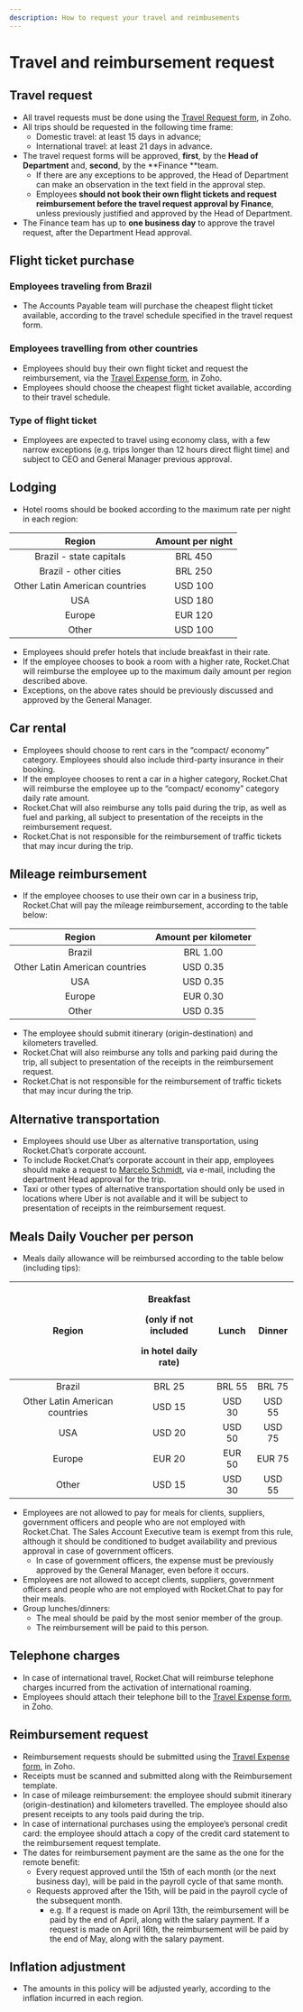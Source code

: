 ```yaml
---
description: How to request your travel and reimbusements
---
```


# Travel and reimbursement request

## Travel request

* All travel requests must be done using the [Travel Request form](https://people.zoho.com/rocketchat/zp#travel/form/listview-formId:524549000000035731/viewId:524549000000035733), in Zoho.
* All trips should be requested in the following time frame:
  * Domestic travel: at least 15 days in advance;
  * International travel: at least 21 days in advance.
* The travel request forms will be approved, **first**, by the **Head of Department** and, **second**, by the \*\*Finance \*\*team.
  * If there are any exceptions to be approved, the Head of Department can make an observation in the text field in the approval step.
  * Employees **should not book their own flight tickets and request reimbursement before the travel request approval by Finance**, unless previously justified and approved by the Head of Department.
* The Finance team has up to **one business day** to approve the travel request, after the Department Head approval.

## Flight ticket purchase

### Employees traveling from Brazil

* The Accounts Payable team will purchase the cheapest flight ticket available, according to the travel schedule specified in the travel request form.

### Employees travelling from other countries

* Employees should buy their own flight ticket and request the reimbursement, via the [Travel Expense form](https://people.zoho.com/rocketchat/zp#travel/form/add-formLinkName:travelexpenses), in Zoho.
* Employees should choose the cheapest flight ticket available, according to their travel schedule.

### Type of flight ticket

* Employees are expected to travel using economy class, with a few narrow exceptions (e.g. trips longer than 12 hours direct flight time) and subject to CEO and General Manager previous approval.

## Lodging

* Hotel rooms should be booked according to the maximum rate per night in each region:

|             Region             | Amount per night |
| :----------------------------: | :--------------: |
|     Brazil - state capitals    |     BRL 450      |
|      Brazil - other cities     |      BRL 250     |
| Other Latin American countries |      USD 100     |
|               USA              |      USD 180     |
|             Europe             |      EUR 120     |
|              Other             |      USD 100     |

* Employees should prefer hotels that include breakfast in their rate.
* If the employee chooses to book a room with a higher rate, Rocket.Chat will reimburse the employee up to the maximum daily amount per region described above.
* Exceptions, on the above rates should be previously discussed and approved by the General Manager.

## Car rental

* Employees should choose to rent cars in the “compact/ economy” category. Employees should also include third-party insurance in their booking.
* If the employee chooses to rent a car in a higher category, Rocket.Chat will reimburse the employee up to the “compact/ economy” category daily rate amount.
* Rocket.Chat will also reimburse any tolls paid during the trip, as well as fuel and parking, all subject to presentation of the receipts in the reimbursement request.
* Rocket.Chat is not responsible for the reimbursement of traffic tickets that may incur during the trip.

## Mileage reimbursement

* If the employee chooses to use their own car in a business trip, Rocket.Chat will pay the mileage reimbursement, according to the table below:

|             Region             | Amount per kilometer |
| :----------------------------: | :------------------: |
|             Brazil             |       BRL 1.00       |
| Other Latin American countries |       USD 0.35       |
|               USA              |       USD 0.35       |
|             Europe             |       EUR 0.30       |
|              Other             |       USD 0.35       |

* The employee should submit itinerary (origin-destination) and kilometers travelled.
* Rocket.Chat will also reimburse any tolls and parking paid during the trip, all subject to presentation of the receipts in the reimbursement request.
* Rocket.Chat is not responsible for the reimbursement of traffic tickets that may incur during the trip.

## Alternative transportation

* Employees should use Uber as alternative transportation, using Rocket.Chat’s corporate account.
* To include Rocket.Chat’s corporate account in their app, employees should make a request to [Marcelo Schmidt](mailto:marcelo.schmidt@rocket.chat), via e-mail, including the department Head approval for the trip.
* Taxi or other types of alternative transportation should only be used in locations where Uber is not available and it will be subject to presentation of receipts in the reimbursement request.

## Meals Daily Voucher per person

* Meals daily allowance will be reimbursed according to the table below (including tips):

|             Region             | <p>Breakfast</p><p>(only if not included</p><p>in hotel daily rate)</p> |  Lunch | Dinner |
| :----------------------------: | :---------------------------------------------------------------------: | :----: | :----: |
|             Brazil             |                                  BRL 25                                 | BRL 55 | BRL 75 |
| Other Latin American countries |                                  USD 15                                 | USD 30 | USD 55 |
|               USA              |                                  USD 20                                 | USD 50 | USD 75 |
|             Europe             |                                  EUR 20                                 | EUR 50 | EUR 75 |
|              Other             |                                  USD 15                                 | USD 30 | USD 55 |

* Employees are not allowed to pay for meals for clients, suppliers, government officers and people who are not employed with Rocket.Chat. The Sales Account Executive team is exempt from this rule, although it should be conditioned to budget availability and previous approval in case of government officers.&#x20;
  * In case of government officers, the expense must be previously approved by the General Manager, even before it occurs.
* Employees are not allowed to accept clients, suppliers, government officers and people who are not employed with Rocket.Chat to pay for their meals.
* Group lunches/dinners:
  * The meal should be paid by the most senior member of the group.
  * The reimbursement will be paid to this person.

## Telephone charges

* In case of international travel, Rocket.Chat will reimburse telephone charges incurred from the activation of international roaming.
* Employees should attach their telephone bill to the [Travel Expense form](https://people.zoho.com/rocketchat/zp#travel/form/add-formLinkName:travelexpenses), in Zoho.

## Reimbursement request

* Reimbursement requests should be submitted using the [Travel Expense form](https://people.zoho.com/rocketchat/zp#travel/form/add-formLinkName:travelexpenses), in Zoho.
* Receipts must be scanned and submitted along with the Reimbursement template.
* In case of mileage reimbursement: the employee should submit itinerary (origin-destination) and kilometers travelled. The employee should also present receipts to any tools paid during the trip.
* In case of international purchases using the employee’s personal credit card: the employee should attach a copy of the credit card statement to the reimbursement request template.
* The dates for reimbursement payment are the same as the one for the remote benefit:
  * Every request approved until the 15th of each month (or the next business day), will be paid in the payroll cycle of that same month.
  * Requests approved after the 15th, will be paid in the payroll cycle of the subsequent month.
    * e.g. If a request is made on April 13th, the reimbursement will be paid by the end of April, along with the salary payment. If a request is made on April 16th, the reimbursement will be paid by the end of May, along with the salary payment.

## Inflation adjustment

* The amounts in this policy will be adjusted yearly, according to the inflation incurred in each region.
